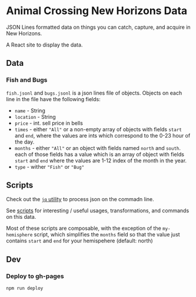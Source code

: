 # Animal Crossing New Horizons Data

JSON Lines formatted data on things you can catch, capture, and acquire in New Horizons.

A React site to display the data.

## Data

### Fish and Bugs

`fish.jsonl` and `bugs.jsonl` is a json lines file of objects.  Objects on each line in the file have the following fields:
* `name` - String
* `location` - String
* `price` - int.  sell price in bells
* `times` - either `"All"` or a non-empty array of objects with fields `start` and `end`, where the values are ints which correspond to the 0-23 hour of the day.
* `months` - either `"All"` or an object with fields named `north` and `south`.  each of those fields has a value which is an array of object with fields `start` and `end` where the values are 1-12 index of the month in the year.
* `type` - wither `"Fish"` or `"Bug"`

## Scripts

Check out the [`jq` utility](https://stedolan.github.io/jq/) to process json on the commadn line.

See [scripts](./scripts/) for interesting / useful usages, transformations, and commands on this data.

Most of these scripts are composable, with the exception of 
the `my-hemisphere` script, which simplifies the `months` field so that the value just contains `start` and `end` for your hemispehere (default: north)

## Dev

### Deploy to gh-pages
```
npm run deploy
```
